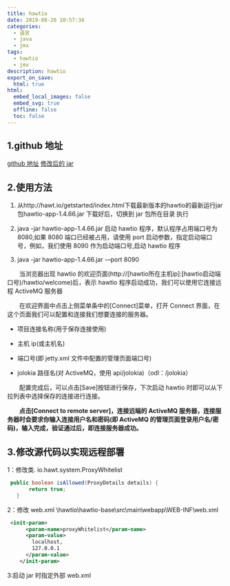 ```yaml
---
title: hawtio
date: 2019-08-26 10:57:34
categories:
  - 语言
  - java
  - jmx
tags:
  - hawtio
  - jmx
description: hawtio
export_on_save:
  html: true
html:
  embed_local_images: false
  embed_svg: true
  offline: false
  toc: false
---
```


## 1.github 地址

[github 地址](https://github.com/hawtio/hawtio/tree/master/hawtio-app)
[修改后的 jar](https://github.com/jiangwei618/note/blob/master/%E8%AF%AD%E8%A8%80/java/jmx/hawtio-app-2.7-SNAPSHOT.jar)

## 2.使用方法

1. 从http://hawt.io/getstarted/index.html下载最新版本的hawtio的最新运行jar包hawtio-app-1.4.66.jar 下载好后，切换到 jar 包所在目录 执行

1. java -jar hawtio-app-1.4.66.jar
   启动 hawtio 程序，默认程序占用端口号为 8080,如果 8080 端口已经被占用，请使用 port 启动参数，指定启动端口号，例如，我们使用 8090 作为启动端口号,启动 hawtio 程序

1. java -jar hawtio-app-1.4.66.jar -–port 8090

&emsp;&emsp;当浏览器出现 hawtio 的欢迎页面(http://[hawtio所在主机ip]:[hawtio启动端口号)/hawtio/welcome)后，表示 hawtio 程序启动成功，我们可以使用它连接远程 ActiveMQ 服务器

&emsp;&emsp;在欢迎界面中点击上侧菜单条中的[Connect]菜单，打开 Connect 界面，在这个页面我们可以配置和连接我们想要连接的服务器。

- 项目连接名称(用于保存连接使用)

- 主机 ip(或主机名)

- 端口号(即 jetty.xml 文件中配置的管理页面端口号)

- jolokia 路径名(对 ActiveMQ，使用 api/jolokia)（odl：/jolokia）

&emsp;&emsp;配置完成后，可以点击[Save]按钮进行保存，下次启动 hawtio 时即可以从下拉列表中选择保存的连接进行连接。

&emsp;&emsp;**点击[Connect to remote server]，连接远端的 ActiveMQ 服务器，连接服务器时会要求你输入连接用户名和密码(即 ActiveMQ 的管理页面登录用户名/密码)，输入完成，验证通过后，即连接服务器成功。**

## 3.修改源代码以实现远程部署

1：修改类.
io.hawt.system.ProxyWhitelist

```java
 public boolean isAllowed(ProxyDetails details) {
       return true;
   }
```

2：修改 web.xml
\hawtio\hawtio-base\src\main\webapp\WEB-INF\web.xml

```xml
 <init-param>
      <param-name>proxyWhitelist</param-name>
      <param-value>
        localhost,
        127.0.0.1
      </param-value>
    </init-param>
```

3:启动 jar 时指定外部 web.xml
